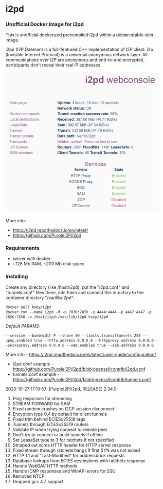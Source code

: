 # i2pd
### Unofficial Docker Image for i2pd
This is unofficial dockerized precompiled i2pd within a debian:stable-slim image.

i2pd (I2P Daemon) is a full-featured C++ implementation of I2P client. i2p (Invisible Internet Protocol) is a universal anonymous network layer. All communications over I2P are anonymous and end-to-end encrypted, participants don't reveal their real IP addresses.

![i2pd](https://raw.githubusercontent.com/MrKsey/i2pd/master/i2pd.PNG)

More info:
- https://i2pd.readthedocs.io/en/latest/
- https://github.com/PurpleI2P/i2pd

### Requirements

* server with docker
* ~128 Mb RAM, ~200 Mb disk space 

### Installing

Create any directory (like /host/i2pd), put the "i2pd.conf" and "tunnels.conf" files there, edit them and connect this directory to the container directory "/var/lib/i2pd":
```
docker pull ksey/i2pd
docker run --name i2pd -d -p 7070:7070 -p 4444:4444 -p 4447:4447 -p 7656:7656 -v /host/i2pd:/var/lib/i2pd ksey/i2pd
```

*Default PARAMS:*
```
--service --bandwidth P --share 50 --limits.transittunnels 256 --upnp.enabled true --http.address 0.0.0.0 --httpproxy.address 0.0.0.0 --socksproxy.address 0.0.0.0 --sam.enabled true --sam.address 0.0.0.0
```
More info - https://i2pd.readthedocs.io/en/latest/user-guide/configuration/

* i2pd.conf example - https://github.com/PurpleI2P/i2pd/blob/openssl/contrib/i2pd.conf 
* tunnels.conf example - https://github.com/PurpleI2P/i2pd/blob/openssl/contrib/tunnels.conf



2020-10-27 17:10:57: [PurpleI2P/i2pd, RELEASE] 2.34.0:

1.  Ping responses for streaming
2. STREAM FORWARD for SAM
3. Fixed  random crashes on I2CP session disconnect
4. Encyption type 0,4 by default for client tunnels
5. Fixed trim behind ECIESx25519 tags 
6. Tunnels through ECIESx25519 routers
7. Validate IP when trying connect to remote peer
8. Don't try to connect or build tunnels if offline
9. Set LeaseSet type to 3 for ratchets if not specified
10. Stripped out some HTTP header for HTTP server response
11. Fixed stream through ratchets hangs if first SYN was not acked
12. HTTP 1.1 and "Last-Modified" for addressbook requests
13. Database lookups from ECIES destinations with ratchets response
14. Handle WebDAV HTTP methods 
15. Handle ICMP responses and WinAPI errors for SSU
16. Removed NTCP
17. Dropped gcc 4.7 support

